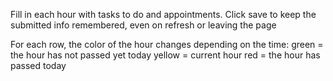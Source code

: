 Fill in each hour with tasks to do and appointments. Click save to keep the submitted info remembered, even on refresh or leaving the page

For each row, the color of the hour changes depending on the time: green = the hour has not passed yet today yellow = current hour red = the hour has passed today